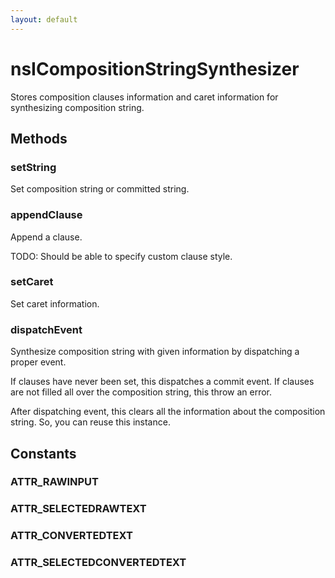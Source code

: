 ```yaml
---
layout: default
---
```


# nsICompositionStringSynthesizer #

Stores composition clauses information and caret information for synthesizing
composition string.


## Methods ##

### setString ###

Set composition string or committed string.


### appendClause ###

Append a clause.

TODO: Should be able to specify custom clause style.


### setCaret ###

Set caret information.


### dispatchEvent ###

Synthesize composition string with given information by dispatching
a proper event.

If clauses have never been set, this dispatches a commit event.
If clauses are not filled all over the composition string, this throw an
error.

After dispatching event, this clears all the information about the
composition string. So, you can reuse this instance.


## Constants ##

### ATTR_RAWINPUT ###

### ATTR_SELECTEDRAWTEXT ###

### ATTR_CONVERTEDTEXT ###

### ATTR_SELECTEDCONVERTEDTEXT ###
